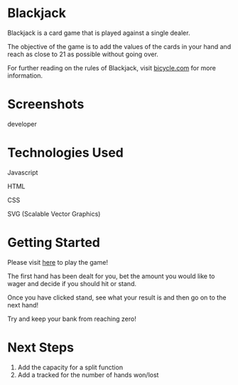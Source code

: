 # Blackjack

Blackjack is a card game that is played against a single dealer.

The objective of the game is to add the values of the cards in your hand and reach as close to 21 as possible without going over.

For further reading on the rules of Blackjack, visit [bicycle.com](https://bicyclecards.com/how-to-play/blackjack) for more information.


# Screenshots

developer

# Technologies Used

Javascript

HTML

CSS

SVG (Scalable Vector Graphics)

# Getting Started

Please visit [here]() to play the game!

The first hand has been dealt for you, bet the amount you would like to wager and decide if you should hit or stand.

Once you have clicked stand, see what your result is and then go on to the next hand!

Try and keep your bank from reaching zero!

# Next Steps

1. Add the capacity for a split function
2. Add a tracked for the number of hands won/lost



